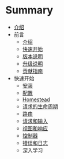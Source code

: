 # Summary

* [介绍](README.md)
* 前言
   * [介绍](introduction.md)
   * [快速开始](quickstart.md)
   * [版本说明](realease_notes.md)
   * [升级说明](upgrade_guide.md)
   * [贡献指南](contribution_guide.md)
* 快速开始
   * [安装](installation.md)
   * [配置](configuration.md)
   * [Homestead](homestead.md)
   * [请求的生命周期](request_lifecycle.md)
   * [路由](routing.md)
   * [请求和输入](request&input.md)
   * [视图和响应](views&responses.md)
   * [控制器](controllers.md)
   * [错误和日志](errrors&logging.md)
   * 深入学习

